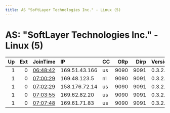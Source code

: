```yaml
---
title: AS "SoftLayer Technologies Inc." - Linux (5)
---
```


# AS: "SoftLayer Technologies Inc." - Linux (5)

|   Up |   Ext | JoinTime                                                                                   | IP            | CC   |   ORp |   Dirp | Version   | Contact   | Nickname   |   eFamMembers |
|-----:|------:|:-------------------------------------------------------------------------------------------|:--------------|:-----|------:|-------:|:----------|:----------|:-----------|--------------:|
|    1 |     0 | [06:48:42](https://atlas.torproject.org/#details/0B62F8734EC49713E69DFFB16B45880626454B05) | 169.51.43.166 | us   |  9090 |   9091 | 0.3.2.9   | None      | Unnamed    |             1 |
|    1 |     0 | [07:00:29](https://atlas.torproject.org/#details/C82FB5C9ACB470189791B60BAD842BD4D771E250) | 169.48.123.5  | nl   |  9090 |   9091 | 0.3.2.9   | None      | Unnamed    |             1 |
|    1 |     0 | [07:02:29](https://atlas.torproject.org/#details/8ACD8485866636AF5D9EE005E9B064CD815D6F58) | 158.176.72.14 | us   |  9090 |   9091 | 0.3.2.9   | None      | Unnamed    |             1 |
|    1 |     0 | [07:03:55](https://atlas.torproject.org/#details/F7CB60EC3E1B93D4B198B6C2401818EE95FF22B1) | 169.62.82.20  | us   |  9090 |   9091 | 0.3.2.9   | None      | Unnamed    |             1 |
|    1 |     0 | [07:07:48](https://atlas.torproject.org/#details/845987C3A364DD5D22E974BA3BA367ACE02E3812) | 169.61.71.83  | us   |  9090 |   9091 | 0.3.2.9   | None      | Unnamed    |             1 |
